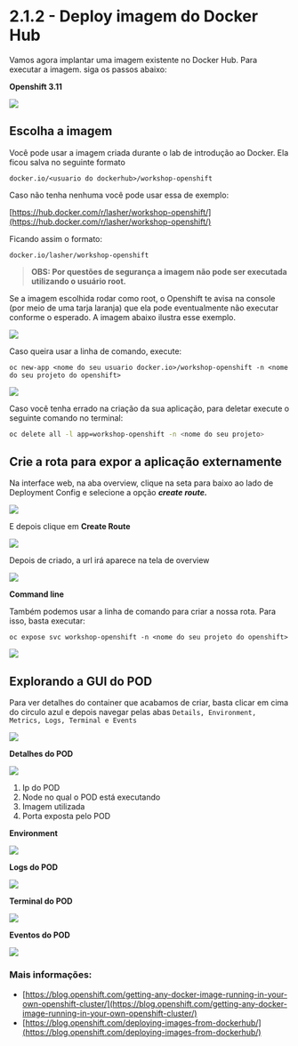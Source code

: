 # 2.1.2 - Deploy imagem do Docker Hub

Vamos agora implantar uma imagem existente no Docker Hub. Para executar a imagem. siga os passos abaixo:

**Openshift 3.11**

![](https://raw.githubusercontent.com/guaxinim/test-drive-openshift/master/gitbook/assets/deployimage.gif)

## Escolha a imagem

Você pode usar a imagem criada durante o lab de introdução ao Docker. Ela ficou salva no seguinte formato

```text
docker.io/<usuario do dockerhub>/workshop-openshift
```

Caso não tenha nenhuma você pode usar essa de exemplo:

[https://hub.docker.com/r/lasher/workshop-openshift/](https://hub.docker.com/r/lasher/workshop-openshift/)

Ficando assim o formato:

```text
docker.io/lasher/workshop-openshift
```

> **OBS: Por questões de segurança a imagem não pode ser executada utilizando o usuário root.**

Se a imagem escolhida rodar como root, o Openshift te avisa na console \(por meio de uma tarja laranja\) que ela pode eventualmente não executar conforme o esperado. A imagem abaixo ilustra esse exemplo.

![](https://raw.githubusercontent.com/guaxinim/test-drive-openshift/master/gitbook/assets/img-root.gif)

Caso queira usar a linha de comando, execute:

`oc new-app <nome do seu usuario docker.io>/workshop-openshift -n <nome do seu projeto do openshift>`

![](https://raw.githubusercontent.com/guaxinim/test-drive-openshift/master/gitbook/assets/peek-2017-12-07-09-29.gif)

Caso você tenha errado na criação da sua aplicação, para deletar execute o seguinte comando no terminal:

```bash
oc delete all -l app=workshop-openshift -n <nome do seu projeto>
```

## Crie a rota para expor a aplicação externamente

Na interface web, na aba overview, clique na seta para baixo ao lado de Deployment Config e selecione a opção _**create route.**_

![](https://raw.githubusercontent.com/guaxinim/test-drive-openshift/master/gitbook/assets/selection_227.png)

E depois clique em **Create Route**

![](https://raw.githubusercontent.com/guaxinim/test-drive-openshift/master/gitbook/assets/selection_228.png)

Depois de criado, a url irá aparece na tela de overview

![](https://raw.githubusercontent.com/guaxinim/test-drive-openshift/master/gitbook/assets/selection_229.png)

**Command line**

Também podemos usar a linha de comando para criar a nossa rota. Para isso, basta executar:

`oc expose svc workshop-openshift -n <nome do seu projeto do openshift>`

![](https://raw.githubusercontent.com/guaxinim/test-drive-openshift/master/gitbook/assets/svc.gif)

## Explorando a GUI do POD

Para ver detalhes do container que acabamos de criar, basta clicar em cima do circulo azul e depois navegar pelas abas `Details, Environment, Metrics, Logs, Terminal e Events`

![](https://raw.githubusercontent.com/guaxinim/test-drive-openshift/master/gitbook/assets/overview.gif)

**Detalhes do POD**

![](https://raw.githubusercontent.com/guaxinim/test-drive-openshift/master/gitbook/assets/selection_230.png)

1. Ip do POD
2. Node no qual o POD está executando
3. Imagem utilizada
4. Porta exposta pelo POD

**Environment**

![](https://raw.githubusercontent.com/guaxinim/test-drive-openshift/master/gitbook/assets/selection_234.png)

**Logs do POD**

![](https://raw.githubusercontent.com/guaxinim/test-drive-openshift/master/gitbook/assets/selection_231.png)

**Terminal do POD**

![](https://raw.githubusercontent.com/guaxinim/test-drive-openshift/master/gitbook/assets/selection_232.png)

**Eventos do POD**

![](https://raw.githubusercontent.com/guaxinim/test-drive-openshift/master/gitbook/assets/selection_233-1.png)

### Mais informações:[ ](https://blog.openshift.com/deploying-images-from-dockerhub/)

* [https://blog.openshift.com/getting-any-docker-image-running-in-your-own-openshift-cluster/](https://blog.openshift.com/getting-any-docker-image-running-in-your-own-openshift-cluster/)
* [https://blog.openshift.com/deploying-images-from-dockerhub/](https://blog.openshift.com/deploying-images-from-dockerhub/)



